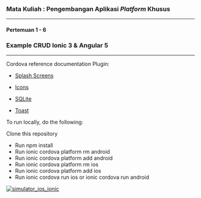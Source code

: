 ### Mata Kuliah : Pengembangan Aplikasi _Platform_ Khusus
---
#### Pertemuan 1 - 6

### Example CRUD Ionic 3 & Angular 5


---

Cordova reference documentation Plugin:

- [Splash Screens](https://cordova.apache.org/docs/en/latest/reference/cordova-plugin-splashscreen/)

- [Icons](https://cordova.apache.org/docs/en/latest/config_ref/images.html)

- [SQLite](https://ionicframework.com/docs/native/sqlite/)

- [Toast](https://ionicframework.com/docs/native/toast/)

To run locally, do the following:

Clone this repository
* Run npm install
* Run ionic cordova platform rm android
* Run ionic cordova platform add android
* Run ionic cordova platform rm ios
* Run ionic cordova platform add ios
* Run ionic cordova run ios or ionic cordova run android


<a href="https://ibb.co/bY6Y0S"><img src="https://preview.ibb.co/jtvRLS/simulator_ios_ionic.gif" alt="simulator_ios_ionic" border="0"></a>
